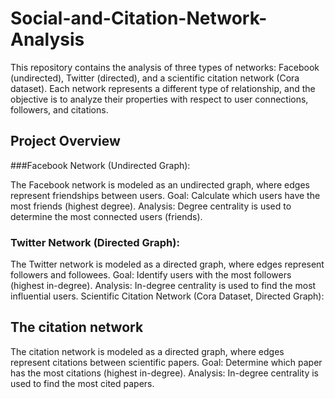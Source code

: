 # Social-and-Citation-Network-Analysis
This repository contains the analysis of three types of networks: Facebook (undirected), Twitter (directed), and a scientific citation network (Cora dataset). Each network represents a different type of relationship, and the objective is to analyze their properties with respect to user connections, followers, and citations.

## Project Overview

###Facebook Network (Undirected Graph):

The Facebook network is modeled as an undirected graph, where edges represent friendships between users.
Goal: Calculate which users have the most friends (highest degree).
Analysis: Degree centrality is used to determine the most connected users (friends).

### Twitter Network (Directed Graph):

The Twitter network is modeled as a directed graph, where edges represent followers and followees.
Goal: Identify users with the most followers (highest in-degree).
Analysis: In-degree centrality is used to find the most influential users.
Scientific Citation Network (Cora Dataset, Directed Graph):

## The citation network

The citation network is modeled as a directed graph, where edges represent citations between scientific papers.
Goal: Determine which paper has the most citations (highest in-degree).
Analysis: In-degree centrality is used to find the most cited papers.
